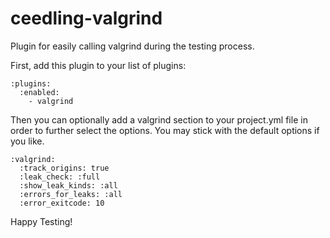 ceedling-valgrind
=================

Plugin for easily calling valgrind during the testing process.

First, add this plugin to your list of plugins:

```
:plugins:
  :enabled:
    - valgrind
```

Then you can optionally add a valgrind section to your project.yml file in order to further select
the options. You may stick with the default options if you like.

```
:valgrind:
  :track_origins: true
  :leak_check: :full
  :show_leak_kinds: :all
  :errors_for_leaks: :all
  :error_exitcode: 10
```

Happy Testing!
